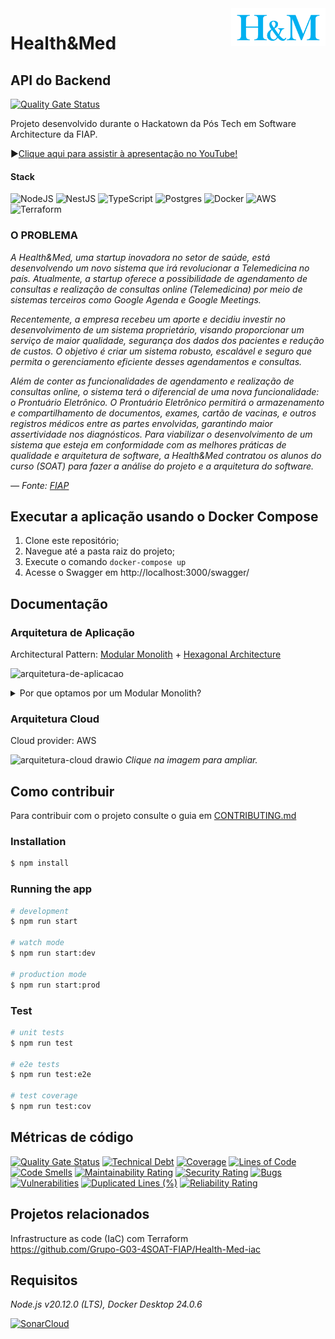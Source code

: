 <img src="https://github.com/Grupo-G03-4SOAT-FIAP/Health-Med-api/raw/main/docs/img/H-and-M-logo.png" alt="Health&Med" title="Health&Med" align="right" height="60" />

# Health&Med
## API do Backend

[![Quality Gate Status](https://sonarcloud.io/api/project_badges/measure?project=Grupo-G03-4SOAT-FIAP_Health-Med-api&metric=alert_status)](https://sonarcloud.io/summary/new_code?id=Grupo-G03-4SOAT-FIAP_Health-Med-api)

Projeto desenvolvido durante o Hackatown da Pós Tech em Software Architecture da FIAP.

▶️[Clique aqui para assistir à apresentação no YouTube!](https://www.youtube.com/@BOPEtechFIAP)

#### Stack

![NodeJS](https://img.shields.io/badge/node.js-6DA55F?style=for-the-badge&logo=node.js&logoColor=white)
![NestJS](https://img.shields.io/badge/nestjs-%23E0234E.svg?style=for-the-badge&logo=nestjs&logoColor=white)
![TypeScript](https://img.shields.io/badge/typescript-%23007ACC.svg?style=for-the-badge&logo=typescript&logoColor=white)
![Postgres](https://img.shields.io/badge/postgres-%23316192.svg?style=for-the-badge&logo=postgresql&logoColor=white)
![Docker](https://img.shields.io/badge/docker-%230db7ed.svg?style=for-the-badge&logo=docker&logoColor=white)
![AWS](https://img.shields.io/badge/AWS-%23FF9900.svg?style=for-the-badge&logo=amazon-aws&logoColor=white)
![Terraform](https://img.shields.io/badge/terraform-%235835CC.svg?style=for-the-badge&logo=terraform&logoColor=white)

### O PROBLEMA

*A Health&Med, uma startup inovadora no setor de saúde, está desenvolvendo um novo sistema que irá revolucionar a Telemedicina no país. Atualmente, a startup oferece a possibilidade de agendamento de consultas e realização de consultas online (Telemedicina) por meio de sistemas terceiros como Google Agenda e Google Meetings.*

*Recentemente, a empresa recebeu um aporte e decidiu investir no desenvolvimento de um sistema proprietário, visando proporcionar um serviço de maior qualidade, segurança dos dados dos pacientes e redução de custos. O objetivo é criar um sistema robusto, escalável e seguro que permita o gerenciamento eficiente desses agendamentos e consultas.*

*Além de conter as funcionalidades de agendamento e realização de consultas online, o sistema terá o diferencial de uma nova funcionalidade: o Prontuário Eletrônico. O Prontuário Eletrônico permitirá o armazenamento e compartilhamento de documentos, exames, cartão de vacinas, e outros registros médicos entre as partes envolvidas, garantindo maior assertividade nos 
diagnósticos. Para viabilizar o desenvolvimento de um sistema que esteja em conformidade com as melhores práticas de qualidade e arquitetura de software, a Health&Med contratou os alunos do curso (SOAT) para fazer a análise do projeto e a arquitetura do software.*

*— Fonte: [FIAP](https://www.fiap.com.br/)*

## Executar a aplicação usando o Docker Compose

1. Clone este repositório;
2. Navegue até a pasta raiz do projeto;
3. Execute o comando `docker-compose up`
4. Acesse o Swagger em http://localhost:3000/swagger/

## Documentação

### Arquitetura de Aplicação

Architectural Pattern: [Modular Monolith](https://www.milanjovanovic.tech/blog/what-is-a-modular-monolith) + [Hexagonal Architecture](https://alistair.cockburn.us/hexagonal-architecture/)

![arquitetura-de-aplicacao](https://github.com/user-attachments/assets/48c77bcc-2db1-4827-83a4-fa81a9c59c78)

<details>

<summary>Por que optamos por um Modular Monolith?</summary>

## Modular Monolith

Ao optar por um monolito modular...

</details>

### Arquitetura Cloud

Cloud provider: AWS

![arquitetura-cloud drawio](https://github.com/user-attachments/assets/786abbc1-c27d-4419-a2f8-df2de9c98f34)
*Clique na imagem para ampliar.*

## Como contribuir

Para contribuir com o projeto consulte o guia em [CONTRIBUTING.md](CONTRIBUTING.md)

### Installation

```bash
$ npm install
```

### Running the app

```bash
# development
$ npm run start

# watch mode
$ npm run start:dev

# production mode
$ npm run start:prod
```

### Test

```bash
# unit tests
$ npm run test

# e2e tests
$ npm run test:e2e

# test coverage
$ npm run test:cov
```

## Métricas de código

[![Quality Gate Status](https://sonarcloud.io/api/project_badges/measure?project=Grupo-G03-4SOAT-FIAP_Health-Med-api&metric=alert_status)](https://sonarcloud.io/summary/new_code?id=Grupo-G03-4SOAT-FIAP_Health-Med-api)
[![Technical Debt](https://sonarcloud.io/api/project_badges/measure?project=Grupo-G03-4SOAT-FIAP_Health-Med-api&metric=sqale_index)](https://sonarcloud.io/summary/new_code?id=Grupo-G03-4SOAT-FIAP_Health-Med-api)
[![Coverage](https://sonarcloud.io/api/project_badges/measure?project=Grupo-G03-4SOAT-FIAP_Health-Med-api&metric=coverage)](https://sonarcloud.io/summary/new_code?id=Grupo-G03-4SOAT-FIAP_Health-Med-api)
[![Lines of Code](https://sonarcloud.io/api/project_badges/measure?project=Grupo-G03-4SOAT-FIAP_Health-Med-api&metric=ncloc)](https://sonarcloud.io/summary/new_code?id=Grupo-G03-4SOAT-FIAP_Health-Med-api)
[![Code Smells](https://sonarcloud.io/api/project_badges/measure?project=Grupo-G03-4SOAT-FIAP_Health-Med-api&metric=code_smells)](https://sonarcloud.io/summary/new_code?id=Grupo-G03-4SOAT-FIAP_Health-Med-api)
[![Maintainability Rating](https://sonarcloud.io/api/project_badges/measure?project=Grupo-G03-4SOAT-FIAP_Health-Med-api&metric=sqale_rating)](https://sonarcloud.io/summary/new_code?id=Grupo-G03-4SOAT-FIAP_Health-Med-api)
[![Security Rating](https://sonarcloud.io/api/project_badges/measure?project=Grupo-G03-4SOAT-FIAP_Health-Med-api&metric=security_rating)](https://sonarcloud.io/summary/new_code?id=Grupo-G03-4SOAT-FIAP_Health-Med-api)
[![Bugs](https://sonarcloud.io/api/project_badges/measure?project=Grupo-G03-4SOAT-FIAP_Health-Med-api&metric=bugs)](https://sonarcloud.io/summary/new_code?id=Grupo-G03-4SOAT-FIAP_Health-Med-api)
[![Vulnerabilities](https://sonarcloud.io/api/project_badges/measure?project=Grupo-G03-4SOAT-FIAP_Health-Med-api&metric=vulnerabilities)](https://sonarcloud.io/summary/new_code?id=Grupo-G03-4SOAT-FIAP_Health-Med-api)
[![Duplicated Lines (%)](https://sonarcloud.io/api/project_badges/measure?project=Grupo-G03-4SOAT-FIAP_Health-Med-api&metric=duplicated_lines_density)](https://sonarcloud.io/summary/new_code?id=Grupo-G03-4SOAT-FIAP_Health-Med-api)
[![Reliability Rating](https://sonarcloud.io/api/project_badges/measure?project=Grupo-G03-4SOAT-FIAP_Health-Med-api&metric=reliability_rating)](https://sonarcloud.io/summary/new_code?id=Grupo-G03-4SOAT-FIAP_Health-Med-api)

## Projetos relacionados

Infrastructure as code (IaC) com Terraform\
https://github.com/Grupo-G03-4SOAT-FIAP/Health-Med-iac

## Requisitos

*Node.js v20.12.0 (LTS), Docker Desktop 24.0.6*


[![SonarCloud](https://sonarcloud.io/images/project_badges/sonarcloud-white.svg)](https://sonarcloud.io/summary/new_code?id=Grupo-G03-4SOAT-FIAP_Health-Med-api)
